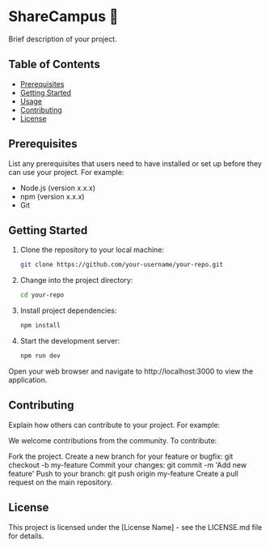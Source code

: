# ShareCampus 📍

Brief description of your project.

## Table of Contents

- [Prerequisites](#prerequisites)
- [Getting Started](#getting-started)
- [Usage](#usage)
- [Contributing](#contributing)
- [License](#license)

## Prerequisites

List any prerequisites that users need to have installed or set up before they can use your project. For example:

- Node.js (version x.x.x)
- npm (version x.x.x)
- Git

## Getting Started

1. Clone the repository to your local machine:

   ```bash
   git clone https://github.com/your-username/your-repo.git

2. Change into the project directory:
   ```bash
   cd your-repo

4. Install project dependencies:
   ```bash
   npm install

5. Start the development server:
   ```bash
   npm run dev

Open your web browser and navigate to http://localhost:3000 to view the application.

## Contributing

Explain how others can contribute to your project. For example:

We welcome contributions from the community. To contribute:

Fork the project.
Create a new branch for your feature or bugfix: git checkout -b my-feature
Commit your changes: git commit -m 'Add new feature'
Push to your branch: git push origin my-feature
Create a pull request on the main repository.

## License

This project is licensed under the [License Name] - see the LICENSE.md file for details.
